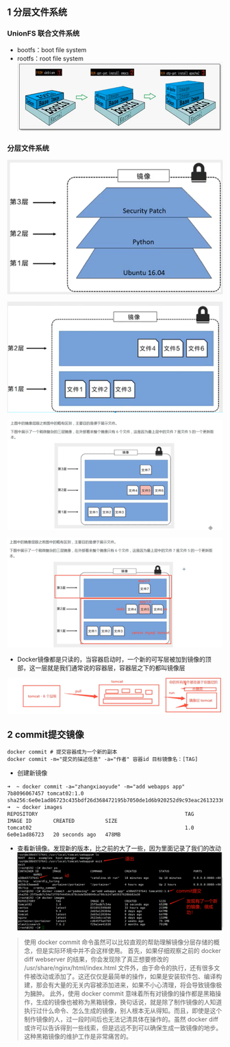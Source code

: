 ## 1 分层文件系统
### UnionFS 联合文件系统

* bootfs：boot file system
* rootfs：root file system
![](image/2022-10-07-21-46-07.png)


### 分层文件系统

![](image/2022-10-07-21-46-56.png)

![](image/2022-10-07-21-47-04.png)

![](image/2022-10-07-21-47-30.png)

![](image/2022-10-07-21-47-37.png)

* Docker镜像都是只读的，当容器启动时，一个新的可写层被加到镜像的顶部，这一层就是我们通常说的容器层，容器层之下的都叫镜像层

![](image/2022-10-07-21-48-06.png)
## 2 commit提交镜像

```
docker commit # 提交容器成为一个新的副本
docker commit -m="提交的描述信息" -a="作者" 容器id 目标镜像名：[TAG]
```
* 创建新镜像
```
➜  ~ docker commit -a="zhangxiaoyude" -m="add webapps app" 7b8096067457 tomcat02:1.0
sha256:6e0e1ad86723c435bdf26d368472195b7050de1d6b920252d9c93eac26132336
➜  ~ docker images                                                                  
REPOSITORY                                                TAG                                                                          IMAGE ID       CREATED          SIZE
tomcat02                                                  1.0                                                                          6e0e1ad86723   20 seconds ago   478MB
```

* 查看新镜像。发现新的版本，比之前的大了一些，因为里面记录了我们的改动
![](image/2022-10-07-21-51-04.png)

> 使用 docker commit 命令虽然可以比较直观的帮助理解镜像分层存储的概念，但是实际环境中并不会这样使用。
> 首先，如果仔细观察之前的 docker diff webserver 的结果，你会发现除了真正想要修改的 /usr/share/nginx/html/index.html 文件外，由于命令的执行，还有很多文件被改动或添加了。这还仅仅是最简单的操作，如果是安装软件包、编译构建，那会有大量的无关内容被添加进来，如果不小心清理，将会导致镜像极为臃肿。
> 此外，使用 docker commit 意味着所有对镜像的操作都是黑箱操作，生成的镜像也被称为黑箱镜像，换句话说，就是除了制作镜像的人知道执行过什么命令、怎么生成的镜像，别人根本无从得知。而且，即使是这个制作镜像的人，过一段时间后也无法记清具体在操作的。虽然 docker diff 或许可以告诉得到一些线索，但是远远不到可以确保生成一致镜像的地步。这种黑箱镜像的维护工作是非常痛苦的。